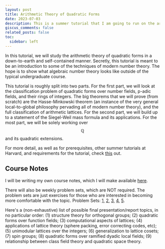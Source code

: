 ```yaml
---
layout: post
title: Arithmetic Theory of Quadratic Forms
date: 2023-07-03
description: This is a summer tutorial that I am going to run on the arithmetic theory of quadratic forms.
giscus_comments: false
related_posts: false
toc:
  sidebar: left
---
```

In this tutorial, we will study the arithmetic theory of quadratic forms in a down-to-earth and self-contained manner. Secretly, this tutorial is meant to be an introduction to some of the techniques of modern number theory. The hope is to show what algebraic number theory looks like outside of the typical undergraduate course.

This tutorial is roughly split into two parts. For the first part, we will look at the classification problem of quadratic forms over number fields, p-adic fields, and their rings of integers. The big theorems that we will prove (from scratch) are the Hasse-Minkowski theorem (an instance of the very general local-to-global philosophy pervading all of modern number theory), and the full classification of arithmetic lattices. For the second part, we will build up to a statement of the Siegel-Weil mass formula and its applications. For the most part, we will be solely working over $$\mathbb{Q}$$ and its quadratic extensions.

For more detail, as well as for prerequisites, other summer tutorials at Harvard, and requirements for the tutorial, check [this](https://www.math.harvard.edu/undergraduate/the-2023-summer-tutorial-program/) out.

## Course Notes

I will be writing my own course notes, which I will make available [here](https://kush1729.github.io/assets/pdf/Quadratic_Forms_Lecture_Notes.pdf).

There will also be weekly problem sets, which are NOT required. The problem sets are just exercises for those who are interested in becoming more comfortable with the topic. Problem Sets: [1](https://kush1729.github.io/assets/pdf/PSet1-Sum23QF.pdf), [2](https://kush1729.github.io/assets/pdf/PSet2-Sum23QF.pdf), [3](https://kush1729.github.io/assets/pdf/PSet3-Sum23QF.pdf), [4](https://kush1729.github.io/assets/pdf/PSet4-Sum23QF.pdf), [5](https://kush1729.github.io/assets/pdf/PSet5-Sum23QF.pdf).

Here's a (non-exhaustive) list of possible final presentation/report topics, in no particular order: (1) structure theory for orthogonal groups; (2) quadratic forms over function fields; (3) computational aspects of lattices; (4) applications of lattice theory (sphere packing, error correcting codes, etc); (5) unimodular lattices over the integers; (6) generalization to lattice cosets; (7) spin groups; (8) quadratic forms over ramified dyadic local fields; (9) relationship between class field theory and quadratic space theory.
